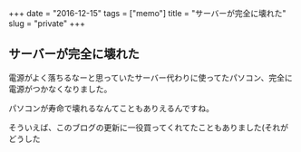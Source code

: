 +++
date = "2016-12-15"
tags =  ["memo"]
title = "サーバーが完全に壊れた"
slug = "private"
+++

## サーバーが完全に壊れた	  

電源がよく落ちるなーと思っていたサーバー代わりに使ってたパソコン、完全に電源がつかなくなりました。

パソコンが寿命で壊れるなんてこともありえるんですね。

そういえば、このブログの更新に一役買ってくれてたこともありました(それがどうした
	  
